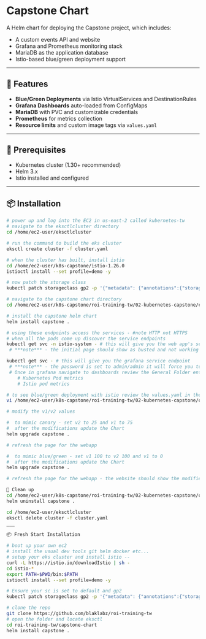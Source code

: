 # Capstone Chart

A Helm chart for deploying the Capstone project, which includes:

- A custom events API and website
- Grafana and Prometheus monitoring stack
- MariaDB as the application database
- Istio-based blue/green deployment support

---

## 🚀 Features

- **Blue/Green Deployments** via Istio VirtualServices and DestinationRules
- **Grafana Dashboards** auto-loaded from ConfigMaps
- **MariaDB** with PVC and customizable credentials
- **Prometheus** for metrics collection
- **Resource limits** and custom image tags via `values.yaml`

---

## 🧰 Prerequisites

- Kubernetes cluster (1.30+ recommended)
- Helm 3.x
- Istio installed and configured
---
## 📦 Installation

```bash
# power up and log into the EC2 in us-east-2 called kubernetes-tw
# navigate to the eksctlcluster directory
cd /home/ec2-user/eksctlcluster

# run the command to build the eks cluster
eksctl create cluster -f cluster.yaml

# when the cluster has built, install istio
cd /home/ec2-user/k8s-capstone/istio-1.26.0
istioctl install --set profile=demo -y

# now patch the storage class
kubectl patch storageclass gp2 -p '{"metadata": {"annotations":{"storageclass.kubernetes.io/is-default-class":"true"}}}'

# navigate to the capstone chart directory
cd /home/ec2-user/k8s-capstone/roi-training-tw/02-kubernetes-capstone/capstone-chart/

# install the capstone helm chart
helm install capstone .

# using these endpoints access the services - #note HTTP not HTTPS
# when all the pods come up discover the service endpoints
kubectl get svc -n istio-system - # this will give you the web app's service endpoint
 # ***note*** - the initial page should show as busted and not working

kubectl get svc - # this will give you the grafana service endpoint
 # ***note*** - the password is set to admin/admin it will force you to set a new password
 # Once in grafana navigate to dashboards review the General Folder entries
    # Kubernetes Pod metrics
    # Istio pod metrics

# to see blue/green deployment with istio review the values.yaml in the root directory
vi /home/ec2-user/k8s-capstone/roi-training-tw/02-kubernetes-capstone/capstone-chart/values.yaml

# modify the v1/v2 values

#  to mimic canary - set v2 to 25 and v1 to 75
#  after the modifications update the Chart
helm upgrade capstone .

# refresh the page for the webapp

#  to mimic blue/green - set v1 100 to v2 100 and v1 to 0
#  after the modifications update the Chart
helm upgrade capstone .

# refresh the page for the webapp - the website should show the modified page and working forms

🧹 Clean up
cd /home/ec2-user/k8s-capstone/roi-training-tw/02-kubernetes-capstone/capstone-chart/
helm uninstall capstone .

cd /home/ec2-user/eksctlcluster
eksctl delete cluster -f cluster.yaml
___

📦 Fresh Start Installation

# boot up your own ec2
# install the usual dev tools git helm docker etc...
# setup your eks cluster and install istio --
curl -L https://istio.io/downloadIstio | sh -
cd istio-*
export PATH=$PWD/bin:$PATH
istioctl install --set profile=demo -y

# Ensure your sc is set to default and gp2
kubectl patch storageclass gp2 -p '{"metadata": {"annotations":{"storageclass.kubernetes.io/is-default-class":"true"}}}'

# clone the repo
git clone https://github.com/blaklabz/roi-training-tw
# open the folder and locate eksctl
cd roi-training-tw/capstone-chart
helm install capstone .
